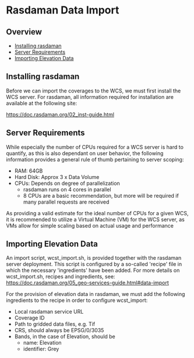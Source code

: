 # Rasdaman Data Import


## Overview
- [Installing rasdaman](./rasdaman_import.md#installing-rasdaman)
- [Server Requirements](./rasdaman_import.md#server-requirements)
- [Importing Elevation Data](./rasdaman_import.md#importing-elevation-data)

## Installing rasdaman
Before we can import the coverages to the WCS, we must first install the WCS server. For rasdaman, all information required for installation are available at the following site:

https://doc.rasdaman.org/02_inst-guide.html

## Server Requirements
While especially the number of CPUs required for a WCS server is hard to quantify, as this is also dependant on user behavior, the following information provides a general rule of thumb pertaining to server scoping:
- RAM: 64GB
- Hard Disk: Approx 3 x Data Volume
- CPUs: Depends on degree of parallelization
  - rasdaman runs on 4 cores in parallel
  - 8 CPUs are a basic recommendation, but more will be required if many parallel requests are received

As providing a valid estimate for the ideal number of CPUs for a given WCS, it is recommended to utilize a Virtual Machine (VM) for the WCS server, as VMs allow for simple scaling based on actual usage and performance

## Importing Elevation Data
An import script, wcst_import.sh, is provided together with the rasdaman server deployment. This script is configured by a so-called 'recipe' file in which the necessary 'ingredients' have been added. For more details on wcst_import.sh, recipes and ingredients, see: https://doc.rasdaman.org/05_geo-services-guide.html#data-import

For the provision of elevation data in rasdaman, we must add the following ingredients to the recipe in order to configure wcst_import:
- Local rasdaman service URL
- Coverage ID
- Path to gridded data files, e.g. Tif
- CRS, should always be EPSG/0/3035
- Bands, in the case of Elevation, should be
  - name: Elevation
  - identifier: Grey


